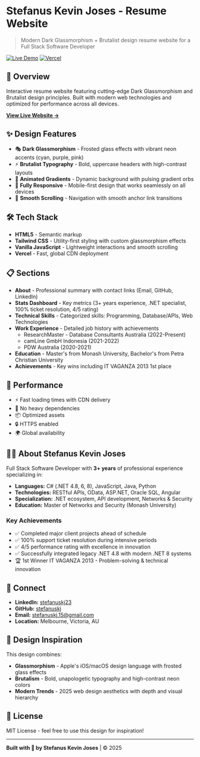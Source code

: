 # Stefanus Kevin Joses - Resume Website

> Modern Dark Glassmorphism + Brutalist design resume website for a Full Stack Software Developer

[![Live Demo](https://img.shields.io/badge/demo-live-brightgreen)](https://stefanus-resume-website.vercel.app)
[![Vercel](https://img.shields.io/badge/deployed-vercel-black)](https://vercel.com)

## 🌟 Overview

Interactive resume website featuring cutting-edge Dark Glassmorphism and Brutalist design principles. Built with modern web technologies and optimized for performance across all devices.

**[View Live Website →](https://stefanus-resume-website.vercel.app)**

## ✨ Design Features

- 🎭 **Dark Glassmorphism** - Frosted glass effects with vibrant neon accents (cyan, purple, pink)
- ⚡ **Brutalist Typography** - Bold, uppercase headers with high-contrast layouts
- 🌈 **Animated Gradients** - Dynamic background with pulsing gradient orbs
- 📱 **Fully Responsive** - Mobile-first design that works seamlessly on all devices
- 🎯 **Smooth Scrolling** - Navigation with smooth anchor link transitions

## 🛠️ Tech Stack

- **HTML5** - Semantic markup
- **Tailwind CSS** - Utility-first styling with custom glassmorphism effects
- **Vanilla JavaScript** - Lightweight interactions and smooth scrolling
- **Vercel** - Fast, global CDN deployment

## 📋 Sections

- **About** - Professional summary with contact links (Email, GitHub, LinkedIn)
- **Stats Dashboard** - Key metrics (3+ years experience, .NET specialist, 100% ticket resolution, 4/5 rating)
- **Technical Skills** - Categorized skills: Programming, Database/APIs, Web Technologies
- **Work Experience** - Detailed job history with achievements
  - ResearchMaster - Database Consultants Australia (2022-Present)
  - camLine GmbH Indonesia (2021-2022)
  - PDW Australia (2020-2021)
- **Education** - Master's from Monash University, Bachelor's from Petra Christian University
- **Achievements** - Key wins including IT VAGANZA 2013 1st place

## 🚀 Performance

- ⚡ Fast loading times with CDN delivery
- 🎨 No heavy dependencies
- 📦 Optimized assets
- 🔒 HTTPS enabled
- 🌍 Global availability

## 👨‍💻 About Stefanus Kevin Joses

Full Stack Software Developer with **3+ years** of professional experience specializing in:

- **Languages:** C# (.NET 4.8, 6, 8), JavaScript, Java, Python
- **Technologies:** RESTful APIs, OData, ASP.NET, Oracle SQL, Angular
- **Specialization:** .NET ecosystem, API development, Networks & Security
- **Education:** Master of Networks and Security (Monash University)

### Key Achievements
- ✅ Completed major client projects ahead of schedule
- ✅ 100% support ticket resolution during intensive periods
- ✅ 4/5 performance rating with excellence in innovation
- ✅ Successfully integrated legacy .NET 4.8 with modern .NET 8 systems
- 🏆 1st Winner IT VAGANZA 2013 - Problem-solving & technical innovation

## 📱 Connect

- **LinkedIn:** [stefanuskj23](https://www.linkedin.com/in/stefanuskj23)
- **GitHub:** [stefanuskj](https://github.com/stefanuskj)
- **Email:** stefanuskj.15@gmail.com
- **Location:** Melbourne, Victoria, AU

## 🎨 Design Inspiration

This design combines:
- **Glassmorphism** - Apple's iOS/macOS design language with frosted glass effects
- **Brutalism** - Bold, unapologetic typography and high-contrast neon colors
- **Modern Trends** - 2025 web design aesthetics with depth and visual hierarchy

## 📄 License

MIT License - feel free to use this design for inspiration!

---

**Built with 🖤 by Stefanus Kevin Joses** | © 2025
